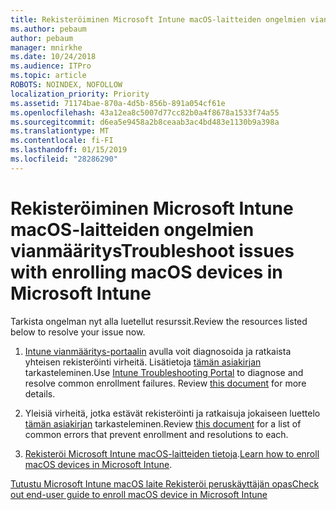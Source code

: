 ```yaml
---
title: Rekisteröiminen Microsoft Intune macOS-laitteiden ongelmien vianmääritys
ms.author: pebaum
author: pebaum
manager: mnirkhe
ms.date: 10/24/2018
ms.audience: ITPro
ms.topic: article
ROBOTS: NOINDEX, NOFOLLOW
localization_priority: Priority
ms.assetid: 71174bae-870a-4d5b-856b-891a054cf61e
ms.openlocfilehash: 43a12ea8c5007d77cc82b0a4f8678a1533f74a55
ms.sourcegitcommit: d6ea5e9458a2b8ceaab3ac4bd483e1130b9a398a
ms.translationtype: MT
ms.contentlocale: fi-FI
ms.lasthandoff: 01/15/2019
ms.locfileid: "28286290"
---
```

# <a name="troubleshoot-issues-with-enrolling-macos-devices-in-microsoft-intune"></a><span data-ttu-id="88615-102">Rekisteröiminen Microsoft Intune macOS-laitteiden ongelmien vianmääritys</span><span class="sxs-lookup"><span data-stu-id="88615-102">Troubleshoot issues with enrolling macOS devices in Microsoft Intune</span></span>

<span data-ttu-id="88615-103">Tarkista ongelman nyt alla luetellut resurssit.</span><span class="sxs-lookup"><span data-stu-id="88615-103">Review the resources listed below to resolve your issue now.</span></span> 
  
1. <span data-ttu-id="88615-p101">[Intune vianmääritys-portaalin](https://devicemanagement.microsoft.com/#blade/Microsoft_Intune_DeviceSettings/TroubleshootBlade) avulla voit diagnosoida ja ratkaista yhteisen rekisteröinti virheitä. Lisätietoja [tämän asiakirjan](https://docs.microsoft.com/en-us/intune/help-desk-operators) tarkasteleminen.</span><span class="sxs-lookup"><span data-stu-id="88615-p101">Use [Intune Troubleshooting Portal](https://devicemanagement.microsoft.com/#blade/Microsoft_Intune_DeviceSettings/TroubleshootBlade) to diagnose and resolve common enrollment failures. Review [this document](https://docs.microsoft.com/en-us/intune/help-desk-operators) for more details.</span></span> 
    
2. <span data-ttu-id="88615-106">Yleisiä virheitä, jotka estävät rekisteröinti ja ratkaisuja jokaiseen luettelo [tämän asiakirjan](https://docs.microsoft.com/en-us/intune-classic/troubleshoot/troubleshoot-device-enrollment-in-intune) tarkasteleminen.</span><span class="sxs-lookup"><span data-stu-id="88615-106">Review [this document](https://docs.microsoft.com/en-us/intune-classic/troubleshoot/troubleshoot-device-enrollment-in-intune) for a list of common errors that prevent enrollment and resolutions to each.</span></span> 
    
3. <span data-ttu-id="88615-107">[Rekisteröi Microsoft Intune macOS-laitteiden tietoja](https://docs.microsoft.com/en-us/intune/macos-enroll).</span><span class="sxs-lookup"><span data-stu-id="88615-107">[Learn how to enroll macOS devices in Microsoft Intune](https://docs.microsoft.com/en-us/intune/macos-enroll).</span></span>
    
[<span data-ttu-id="88615-108">Tutustu Microsoft Intune macOS laite Rekisteröi peruskäyttäjän opas</span><span class="sxs-lookup"><span data-stu-id="88615-108">Check out end-user guide to enroll macOS device in Microsoft Intune</span></span>](https://docs.microsoft.com/en-us/intune-user-help/enroll-your-device-in-intune-macos-cp)
  

